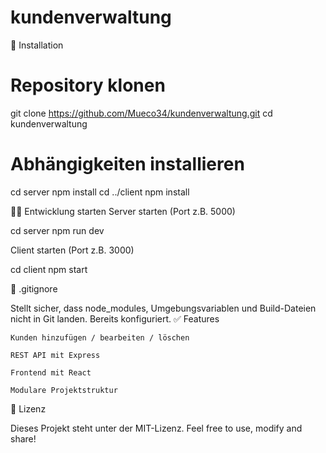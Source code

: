 # kundenverwaltung


🚀 Installation

# Repository klonen
git clone https://github.com/Mueco34/kundenverwaltung.git
cd kundenverwaltung

# Abhängigkeiten installieren
cd server
npm install
cd ../client
npm install

🧑‍💻 Entwicklung starten
Server starten (Port z.B. 5000)

cd server
npm run dev

Client starten (Port z.B. 3000)

cd client
npm start

📁 .gitignore

Stellt sicher, dass node_modules, Umgebungsvariablen und Build-Dateien nicht in Git landen. Bereits konfiguriert.
✅ Features

    Kunden hinzufügen / bearbeiten / löschen

    REST API mit Express

    Frontend mit React

    Modulare Projektstruktur

📝 Lizenz

Dieses Projekt steht unter der MIT-Lizenz.
Feel free to use, modify and share!